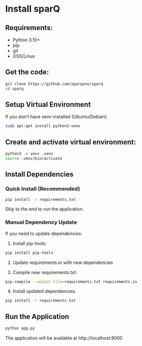 # Install sparQ

## Requirements:
- Python 3.10+
- pip
- git
- OSX/Linux


## Get the code:
```bash
git clone https://github.com/sparqone/sparq
cd sparq
```

## Setup Virtual Environment

If you don't have venv installed (Ubuntu/Debian):
```bash
sudo apt-get install python3-venv
```

## Create and activate virtual environment:
```bash
python3 -m venv .venv
source .venv/bin/activate
```

## Install Dependencies

### Quick Install (Recommended)
```bash
pip install -r requirements.txt
```

Skip to the end to run the application.


### Manual Dependency Update 
If you need to update dependencies:

1. Install pip-tools:
```bash
pip install pip-tools
```

2. Update requirements.in with new dependencies

3. Compile new requirements.txt:
```bash
pip-compile --output-file=requirements.txt requirements.in
```

4. Install updated dependencies:
```bash
pip install -r requirements.txt
```

## Run the Application

```bash
python app.py
```

The application will be available at http://localhost:8000


